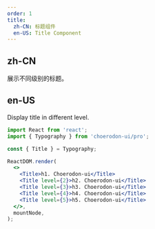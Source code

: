 ```yaml
---
order: 1
title:
  zh-CN: 标题组件
  en-US: Title Component
---
```


## zh-CN

展示不同级别的标题。

## en-US

Display title in different level.

```jsx
import React from 'react';
import { Typography } from 'choerodon-ui/pro';

const { Title } = Typography;

ReactDOM.render(
  <>
    <Title>h1. Choerodon-ui</Title>
    <Title level={2}>h2. Choerodon-ui</Title>
    <Title level={3}>h3. Choerodon-ui</Title>
    <Title level={4}>h4. Choerodon-ui</Title>
    <Title level={5}>h5. Choerodon-ui</Title>
  </>,
  mountNode,
);
```
